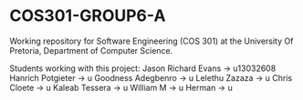 # COS301-GROUP6-A
Working repository for Software Engineering (COS 301) at the University Of Pretoria, Department of Computer Science.

Students working with this project:
  Jason Richard Evans  -> u13032608
  Hanrich Potgieter  -> u
  Goodness Adegbenro  -> u
  Lelethu Zazaza  -> u
  Chris Cloete  -> u
  Kaleab Tessera  -> u
  William M -> u
  Herman -> u
